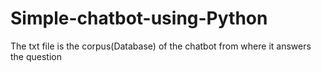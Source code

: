 # Simple-chatbot-using-Python
The txt file is the corpus(Database) of the chatbot from where it answers the question
